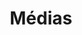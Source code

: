 ---
layout: tags
title: Médias
hidden: false
pagination: 
  enabled: true
  collection: all
  tag: medias
  permalink: /:num/
---